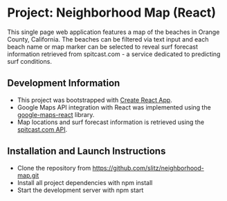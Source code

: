 # Project: Neighborhood Map (React)

This single page web application features a map of the beaches in Orange County,
California. The beaches can be filtered via text input and each beach name or
map marker can be selected to reveal surf forecast information retrieved from
spitcast.com - a service dedicated to predicting surf conditions.

## Development Information

- This project was bootstrapped with [Create React App](https://github.com/facebookincubator/create-react-app).
- Google Maps API integration with React was implemented using the
[google-maps-react](https://www.npmjs.com/package/google-maps-react) library.
- Map locations and surf forecast information is retrieved using the [spitcast.com
API](http://www.spitcast.com/api/docs/).

## Installation and Launch Instructions
- Clone the repository from https://github.com/slitz/neighborhood-map.git
- Install all project dependencies with npm install
- Start the development server with npm start
